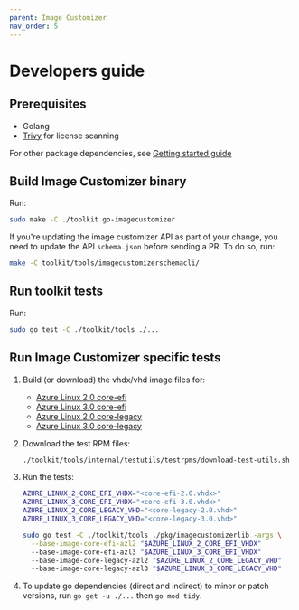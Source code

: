 ```yaml
---
parent: Image Customizer
nav_order: 5
---
```


# Developers guide

## Prerequisites

- Golang
- [Trivy](https://github.com/aquasecurity/trivy/releases/latest) for license scanning

For other package dependencies, see [Getting started guide](./quick-start/quick-start.md)

## Build Image Customizer binary

Run:

```bash
sudo make -C ./toolkit go-imagecustomizer
```

If you're updating the image customizer API as part of your change, you need to
update the API `schema.json` before sending a PR. To do so, run:

```bash
make -C toolkit/tools/imagecustomizerschemacli/
```

## Run toolkit tests

Run:

```bash
sudo go test -C ./toolkit/tools ./...
```

## Run Image Customizer specific tests

1. Build (or download) the vhdx/vhd image files for:

   - [Azure Linux 2.0 core-efi](https://github.com/microsoft/azurelinux/blob/2.0/toolkit/imageconfigs/core-efi.json)
   - [Azure Linux 3.0 core-efi](https://github.com/microsoft/azurelinux/blob/3.0/toolkit/imageconfigs/core-efi.json)
   - [Azure Linux 2.0 core-legacy](https://github.com/microsoft/azurelinux/blob/2.0/toolkit/imageconfigs/core-legacy.json)
   - [Azure Linux 3.0 core-legacy](https://github.com/microsoft/azurelinux/blob/3.0/toolkit/imageconfigs/core-legacy.json)

2. Download the test RPM files:

   ```bash
   ./toolkit/tools/internal/testutils/testrpms/download-test-utils.sh
   ```

3. Run the tests:

   ```bash
   AZURE_LINUX_2_CORE_EFI_VHDX="<core-efi-2.0.vhdx>"
   AZURE_LINUX_3_CORE_EFI_VHDX="<core-efi-3.0.vhdx>"
   AZURE_LINUX_2_CORE_LEGACY_VHD="<core-legacy-2.0.vhd>"
   AZURE_LINUX_3_CORE_LEGACY_VHD="<core-legacy-3.0.vhd>"

   sudo go test -C ./toolkit/tools ./pkg/imagecustomizerlib -args \
     --base-image-core-efi-azl2 "$AZURE_LINUX_2_CORE_EFI_VHDX"
     --base-image-core-efi-azl3 "$AZURE_LINUX_3_CORE_EFI_VHDX"
     --base-image-core-legacy-azl2 "$AZURE_LINUX_2_CORE_LEGACY_VHD"
     --base-image-core-legacy-azl3 "$AZURE_LINUX_3_CORE_LEGACY_VHD"
   ```

4. To update go dependencies (direct and indirect) to minor or patch versions,
   run `go get -u ./...` then `go mod tidy`.
